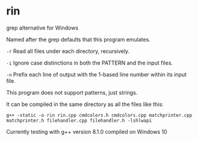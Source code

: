 # rin

grep alternative for Windows

Named after the grep defaults that this program emulates.

`-r` Read all files under each directory, recursively.

`-i` Ignore case distinctions in both the PATTERN and the input files.

`-n` Prefix each line of output with the 1-based line number within its input file.

This program does not support patterns, just strings.

It can be compiled in the same directory as all the files like this:

    g++ -static -o rin rin.cpp cmdcolors.h cmdcolors.cpp matchprinter.cpp matchprinter.h filehandler.cpp filehandler.h -lshlwapi

Currently testing with g++ version 8.1.0 compiled on Windows 10
